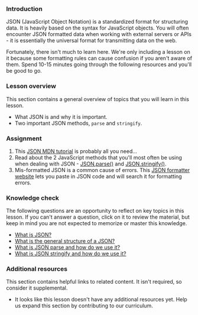 ### Introduction

JSON (JavaScript Object Notation) is a standardized format for structuring data. It is heavily based on the syntax for JavaScript objects. You will often encounter JSON formatted data when working with external servers or APIs - it is essentially the universal format for transmitting data on the web.

Fortunately, there isn't much to learn here. We're only including a lesson on it because some formatting rules can cause confusion if you aren't aware of them. Spend 10-15 minutes going through the following resources and you'll be good to go.

### Lesson overview

This section contains a general overview of topics that you will learn in this lesson.

- What JSON is and why it is important.
- Two important JSON methods, `parse` and `stringify`.

### Assignment

<div class="lesson-content__panel" markdown="1">

1. This [JSON MDN tutorial]( https://developer.mozilla.org/en-US/docs/Learn/JavaScript/Objects/JSON) is probably all you need...
1. Read about the 2 JavaScript methods that you'll most often be using when dealing with JSON - [JSON.parse()](https://www.w3schools.com/js/js_json_parse.asp) and [JSON.stringify()](https://www.w3schools.com/js/js_json_stringify.asp).
1. Mis-formatted JSON is a common cause of errors. This [JSON formatter website](https://jsonformatter.curiousconcept.com/) lets you paste in JSON code and will search it for formatting errors.

</div>

### Knowledge check

The following questions are an opportunity to reflect on key topics in this lesson. If you can't answer a question, click on it to review the material, but keep in mind you are not expected to memorize or master this knowledge.

- [What is JSON?](https://developer.mozilla.org/en-US/docs/Learn/JavaScript/Objects/JSON#no_really_what_is_json)
- [What is the general structure of a JSON?](https://developer.mozilla.org/en-US/docs/Learn/JavaScript/Objects/JSON#json_structure)
- [What is JSON parse and how do we use it?](https://www.w3schools.com/js/js_json_parse.asp)
- [What is JSON stringify and how do we use it?](https://www.w3schools.com/js/js_json_stringify.asp)

### Additional resources

This section contains helpful links to related content. It isn't required, so consider it supplemental.

- It looks like this lesson doesn't have any additional resources yet. Help us expand this section by contributing to our curriculum.
